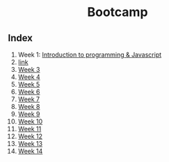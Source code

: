 <h1 align="center">Bootcamp</h1>

## Index

1. Week 1: [Introduction to programming & Javascript](src/Technologies/week01)
2. <a href='src/Technologies/week01'>link</a>
3. [Week 3](#1-week-3)
4. [Week 4](#1-week-4)
5. [Week 5](#1-week-5)
6. [Week 6](#1-week-6)
7. [Week 7](#1-week-7)
8. [Week 8](#1-week-8)
9. [Week 9](#1-week-9)
10. [Week 10](#1-week-10)
11. [Week 11](#1-week-11)
12. [Week 12](#1-week-12)
13. [Week 13](#1-week-13)
14. [Week 14](#1-week-14)



